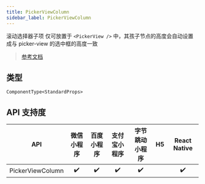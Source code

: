 ```yaml
---
title: PickerViewColumn
sidebar_label: PickerViewColumn
---
```


滚动选择器子项
仅可放置于 `<PickerView />` 中，其孩子节点的高度会自动设置成与 picker-view 的选中框的高度一致

> [参考文档](https://developers.weixin.qq.com/miniprogram/dev/component/picker-view-column.html)

## 类型

```tsx
ComponentType<StandardProps>
```

## API 支持度

| API | 微信小程序 | 百度小程序 | 支付宝小程序 | 字节跳动小程序 | H5 | React Native |
| :---: | :---: | :---: | :---: | :---: | :---: | :---: |
| PickerViewColumn | ✔️ | ✔️ | ✔️ | ✔️ |  | ✔️ |
